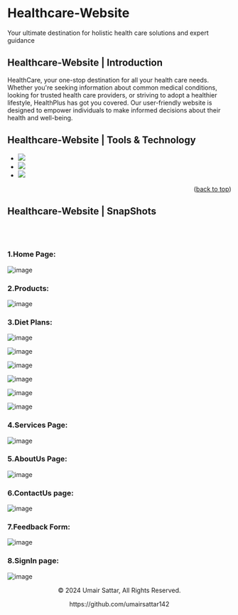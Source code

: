 # Healthcare-Website
Your ultimate destination for holistic health care solutions and expert guidance


## Healthcare-Website  | Introduction
HealthCare, your one-stop destination for all your health care needs. Whether you're seeking information about common medical conditions, looking for trusted health care providers, or striving to adopt a healthier lifestyle, HealthPlus has got you covered. Our user-friendly website is designed to empower individuals to make informed decisions about their health and well-being.
## Healthcare-Website | Tools & Technology


* <img src="https://img.shields.io/badge/HTML-E34F26?style=for-the-badge&logo=html5&logoColor=white" />
* <img src="https://img.shields.io/badge/CSS-1572B6?style=for-the-badge&logo=css3&logoColor=white" />
* <img src="https://img.shields.io/badge/Visual_Studio_Code-0078D4?style=for-the-badge&logo=visual%20studio%20code&logoColor=white" />

<p align="right">(<a href="#readme-top">back to top</a>)</p>



## Healthcare-Website  | SnapShots
<br><br>

### 1.Home Page:
![image](https://github.com/umairsattar142/Healthcare-Website/assets/128280607/70e65bf9-bbbf-427d-8627-a411932fba96)


### 2.Products:
![image](https://github.com/umairsattar142/Healthcare-Website/assets/128280607/86d8d46c-67df-433e-b1fd-59e9951a9754)


### 3.Diet Plans:
![image](https://github.com/umairsattar142/Healthcare-Website/assets/128280607/159d7589-8d26-4fde-8ac9-cf3037f09ea8)

![image](https://github.com/umairsattar142/Healthcare-Website/assets/128280607/8aa403e5-bb9f-492f-8443-ca9576402501)

![image](https://github.com/umairsattar142/Healthcare-Website/assets/128280607/4581ce1b-18df-457f-8f93-b4fe38cc0eb1)

![image](https://github.com/umairsattar142/Healthcare-Website/assets/128280607/ea247a8b-7c22-4458-a94c-22b640ab014d)

![image](https://github.com/umairsattar142/Healthcare-Website/assets/128280607/f423338c-456f-4b3e-aa15-2d627d79a2c5)

![image](https://github.com/umairsattar142/Healthcare-Website/assets/128280607/26cb5b15-c15b-4186-bed9-6a27df9f18db)




### 4.Services Page:
![image](https://github.com/umairsattar142/Healthcare-Website/assets/128280607/f7c20e5d-1e50-49bb-8997-8a9a8c4eb592)


### 5.AboutUs Page:
![image](https://github.com/umairsattar142/Healthcare-Website/assets/128280607/344ca800-4dfc-4524-b8f9-8f4b00127097)

### 6.ContactUs page:
![image](https://github.com/umairsattar142/Healthcare-Website/assets/128280607/4c1f0cf5-a23b-4947-b2a8-d140ab737dea)


### 7.Feedback Form:
![image](https://github.com/umairsattar142/Healthcare-Website/assets/128280607/49f2aeb1-c69c-4547-8f75-b90e60473875)


### 8.SignIn page:
![image](https://github.com/umairsattar142/Healthcare-Website/assets/128280607/6ee9908c-03f1-4670-b017-9c46eafb2dc3)




<p align="center"> © 2024 Umair Sattar, All Rights Reserved. </p>
<p align="center">
https://github.com/umairsattar142
</p>
